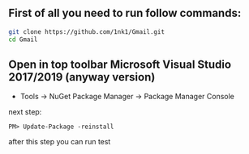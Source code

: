 ## First of all you need to run follow commands:

```bash
git clone https://github.com/1nk1/Gmail.git
cd Gmail
```

## Open in top toolbar Microsoft Visual Studio 2017/2019 (anyway version) 
- Tools -> NuGet Package Manager -> Package Manager Console

next step:


```Power Shell
PM> Update-Package -reinstall
```

after this step you can run test

